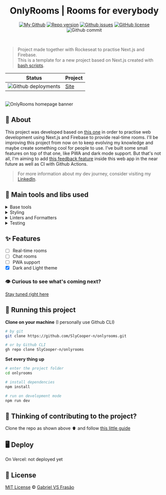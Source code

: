 <div align="center">

<!-- # OnlyRooms IMG

<br />
<br /> -->

# OnlyRooms | Rooms for everybody

[![My Github](https://img.shields.io/badge/Gabe%20Frasz-OnlyRooms-gold?style=flat-square)](https://github.com/SlyCooper-n)
[![Repo version](https://img.shields.io/github/package-json/v/slycooper-n/onlyrooms?style=flat-square)](https://github.com/SlyCooper-n/letmeask-nlw6-react/blob/main/package.json)
[![Github issues](https://img.shields.io/github/issues/SlyCooper-n/onlyrooms?color=red&style=flat-square)](https://github.com/SlyCooper-n/onlyrooms/issues)
[![GitHub license](https://img.shields.io/github/license/SlyCooper-n/onlyrooms?style=flat-square)](https://github.com/SlyCooper-n/onlyrooms/blob/main/LICENSE)
![Github commit](https://img.shields.io/github/last-commit/SlyCooper-n/onlyrooms?color=blue&style=flat-square)

</div>

<br />

> Project made together with Rockeseat to practise Next.js and Firebase. <br>
> This is a template for a new project based on Next.js created with [bash scripts](https://github.com/SlyCooper-n/models).

| Status                                                                                                                                     | Project                              |
| ------------------------------------------------------------------------------------------------------------------------------------------ | ------------------------------------ |
| ![Github deployments](https://img.shields.io/github/deployments/slycooper-n/onlyrooms/production?label=vercel&logo=vercel&logoColor=white) | [Site](https://onlyrooms.vercel.app) |

<br />

<img alt="OnlyRooms homepage banner" src="./_docs/banner.jpeg" />

## :pushpin: About

This project was developed based on [this one](https://github.com/SlyCooper-n/letmeask-nlw6-react) in order to practise web development using Next.js and Firebase to provide real-time rooms. I'll be improving this project from now on to keep evolving my knowledge and maybe create something cool for people to use. I've built some small features on top of that one, like PWA and dark mode support. But that's not all, I'm aiming to add [this feedback feature](https://github.com/SlyCooper-n/feedback-widget-nlw-08) inside this web app in the near future as well as CI with Github Actions.

> For more information about my dev journey, consider visiting my [LinkedIn](https://linkedin.com/in/gabriel-vs-frasao).

## :hammer: Main tools and libs used

<details>
<summary>
Base tools
</summary>

- [Next.js](https://nextjs.org/)
- [Firebase](https://firebase.google.com/)
- [TypeScript](https://www.typescriptlang.org/)

</details>

<details>
<summary>
Styling
</summary>

- [Tailwind](https://tailwindcss.com/)
- [DaisyUI](https://daisyui.com/)
- [RadixUI](https://www.radix-ui.com/)

</details>

<details>
<summary>
Linters and Formatters
</summary>

- [ESLint](https://eslint.org/)
- [Prettier](https://prettier.io/)
- [.editorConfig](https://editorconfig.org/)

</details>

<details>
<summary>
Testing
</summary>

- [Vitest](https://vitest.dev/)
- [React testing library](https://testing-library.com/docs/react-testing-library/intro/)
- [Cypress](https://www.cypress.io/)

</details>

## :sparkles: Features

- [ ] Real-time rooms
- [ ] Chat rooms
- [ ] PWA support
- [x] Dark and Light theme

### :eye: Curious to see what's coming next?

[Stay tuned right here](https://github.com/users/SlyCooper-n/projects/3)

## :rocket: Running this project

**Clone on your machine** (I personally use Github CLI)

```bash
# by git
git clone https://github.com/SlyCooper-n/onlyrooms.git

# or by Github CLI
gh repo clone SlyCooper-n/onlyrooms
```

**Set every thing up**

```bash
# enter the project folder
cd onlyrooms

# install dependencies
npm install

# run on development mode
npm run dev
```

## :brain: Thinking of contributing to the project?

Clone the repo as shown above :arrow_up: and follow [this little guide](https://github.com/SlyCooper-n/onlyrooms/blob/main/_docs/CONTRIBUTING.md)

## :desktop_computer: Deploy

On Vercel: not deployed yet

## :memo: License

[MIT License](https://github.com/SlyCooper-n/onlyrooms/blob/main/LICENSE) &copy; [Gabriel VS Frasão](https://github.com/SlyCooper-n)
